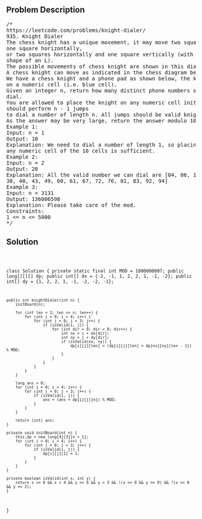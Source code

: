 <!--
<style>
  body { font-family: Arial, sans-serif; }
  .container { max-width: 100%; margin: 0 auto; padding: 10px; }
  .comment-block { max-width: 30%; background-color: #f9f9f9; padding: 10px; border-left: 5px solid #ccc; overflow-wrap: break-word; white-space: pre-wrap; }
  .code-block { background-color: #f4f4f4; padding: 10px; border: 1px solid #ddd; overflow-wrap: break-word; white-space: pre-wrap; }
</style>
-->

<div class='container'>
<h2>Problem Description</h2>
<div class='comment-block'>
<pre>
/*
https://leetcode.com/problems/knight-dialer/
935. Knight Dialer
The chess knight has a unique movement, it may move two squares vertically and
one square horizontally,
or two squares horizontally and one square vertically (with both forming the
shape of an L).
The possible movements of chess knight are shown in this diagaram:
A chess knight can move as indicated in the chess diagram below:
We have a chess knight and a phone pad as shown below, the knight can only stand
on a numeric cell (i.e. blue cell).
Given an integer n, return how many distinct phone numbers of length n we can
dial.
You are allowed to place the knight on any numeric cell initially and then you
should perform n - 1 jumps
to dial a number of length n. All jumps should be valid knight jumps.
As the answer may be very large, return the answer modulo 109 + 7.
Example 1:
Input: n = 1
Output: 10
Explanation: We need to dial a number of length 1, so placing the knight over
any numeric cell of the 10 cells is sufficient.
Example 2:
Input: n = 2
Output: 20
Explanation: All the valid number we can dial are [04, 06, 16, 18, 27, 29, 34,
38, 40, 43, 49, 60, 61, 67, 72, 76, 81, 83, 92, 94]
Example 3:
Input: n = 3131
Output: 136006598
Explanation: Please take care of the mod.
Constraints:
1 <= n <= 5000
*/
</pre>
</div>

<h2>Solution</h2>
<div class='code-block'>
<pre><code class='language-java'>

class Solution {
    private static final int MOD = 1000000007;
    public long[][][] dp;
    public int[] dx = {-2, -1, 1, 2, 2, 1, -1, -2};
    public int[] dy = {1, 2, 2, 1, -1, -2, -2, -1};

    public int knightDialer(int n) {
        initBoard(n);

        for (int len = 2; len <= n; len++) {
            for (int i = 0; i < 4; i++) {
                for (int j = 0; j < 3; j++) {
                    if (isValid(i, j)) {
                        for (int dir = 0; dir < 8; dir++) {
                            int nx = i + dx[dir];
                            int ny = j + dy[dir];
                            if (isValid(nx, ny)) {
                                dp[i][j][len] = (dp[i][j][len] + dp[nx][ny][len - 1]) % MOD;
                            }
                        }
                    }
                }
            }
        }

        long ans = 0;
        for (int i = 0; i < 4; i++) {
            for (int j = 0; j < 3; j++) {
                if (isValid(i, j)) {
                    ans = (ans + dp[i][j][n]) % MOD;
                }
            }
        }

        return (int) ans;
    }

    private void initBoard(int n) {
        this.dp = new long[4][3][n + 1];
        for (int i = 0; i < 4; i++) {
            for (int j = 0; j < 3; j++) {
                if (isValid(i, j)) {
                    dp[i][j][1] = 1;
                }
            }
        }
    }

    private boolean isValid(int x, int y) {
        return x >= 0 && x < 4 && y >= 0 && y < 3 && !(x == 0 && y == 0) && !(x == 0 && y == 2);
    }
}
</code></pre>
</div>
</div>
